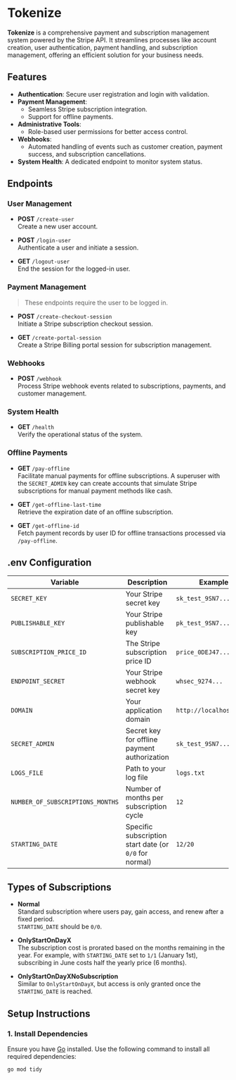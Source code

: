# Tokenize

**Tokenize** is a comprehensive payment and subscription management system powered by the Stripe API. It streamlines processes like account creation, user authentication, payment handling, and subscription management, offering an efficient solution for your business needs.

## Features

- **Authentication**: Secure user registration and login with validation.
- **Payment Management**:
  - Seamless Stripe subscription integration.
  - Support for offline payments.
- **Administrative Tools**:
  - Role-based user permissions for better access control.
- **Webhooks**:
  - Automated handling of events such as customer creation, payment success, and subscription cancellations.
- **System Health**: A dedicated endpoint to monitor system status.

## Endpoints

### User Management
- **POST** `/create-user`  
  Create a new user account.

- **POST** `/login-user`  
  Authenticate a user and initiate a session.

- **GET** `/logout-user`  
  End the session for the logged-in user.

### Payment Management
> These endpoints require the user to be logged in.

- **POST** `/create-checkout-session`  
  Initiate a Stripe subscription checkout session.

- **GET** `/create-portal-session`  
  Create a Stripe Billing portal session for subscription management.

### Webhooks
- **POST** `/webhook`  
  Process Stripe webhook events related to subscriptions, payments, and customer management.

### System Health
- **GET** `/health`  
  Verify the operational status of the system.

### Offline Payments
- **GET** `/pay-offline`  
  Facilitate manual payments for offline subscriptions. A superuser with the `SECRET_ADMIN` key can create accounts that simulate Stripe subscriptions for manual payment methods like cash.

- **GET** `/get-offline-last-time`  
  Retrieve the expiration date of an offline subscription.

- **GET** `/get-offline-id`  
  Fetch payment records by user ID for offline transactions processed via `/pay-offline`.

## .env Configuration

| Variable                      | Description                                             | Example                       |
|-------------------------------|---------------------------------------------------------|-------------------------------|
| `SECRET_KEY`                  | Your Stripe secret key                                  | `sk_test_9SN7...`            |
| `PUBLISHABLE_KEY`             | Your Stripe publishable key                            | `pk_test_9SN7...`            |
| `SUBSCRIPTION_PRICE_ID`       | The Stripe subscription price ID                       | `price_0DEJ47...`            |
| `ENDPOINT_SECRET`             | Your Stripe webhook secret key                         | `whsec_9274...`              |
| `DOMAIN`                      | Your application domain                                | `http://localhost:4242`      |
| `SECRET_ADMIN`                | Secret key for offline payment authorization           | `sk_test_9SN7...`            |
| `LOGS_FILE`                   | Path to your log file                                  | `logs.txt`                   |
| `NUMBER_OF_SUBSCRIPTIONS_MONTHS` | Number of months per subscription cycle              | `12`                         |
| `STARTING_DATE`               | Specific subscription start date (or `0/0` for normal) | `12/20`                      |

## Types of Subscriptions

- **Normal**  
  Standard subscription where users pay, gain access, and renew after a fixed period.  
  `STARTING_DATE` should be `0/0`.

- **OnlyStartOnDayX**  
  The subscription cost is prorated based on the months remaining in the year. For example, with `STARTING_DATE` set to `1/1` (January 1st), subscribing in June costs half the yearly price (6 months).

- **OnlyStartOnDayXNoSubscription**  
  Similar to `OnlyStartOnDayX`, but access is only granted once the `STARTING_DATE` is reached.

## Setup Instructions

### 1. Install Dependencies
Ensure you have [Go](https://golang.org/) installed. Use the following command to install all required dependencies:
```bash
go mod tidy
